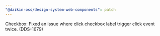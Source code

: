 ```yaml
---
"@daikin-oss/design-system-web-components": patch
---
```


Checkbox: Fixed an issue where click checkbox label trigger click event twice. (DDS-1679)
